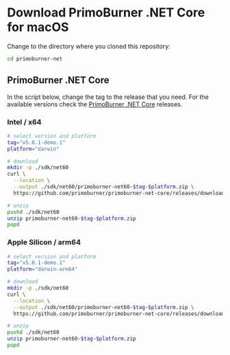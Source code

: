 # Download PrimoBurner .NET Core for macOS

Change to the directory where you cloned this repository:

```bash
cd primoburner-net
```

## PrimoBurner .NET Core

In the script below, change the tag to the release that you need. For the available versions check the [PrimoBurner .NET Core](https://github.com/primoburner/primoburner-net-core/releases) releases.   

### Intel / x64

```bash
# select version and platform
tag="v5.0.1-demo.1"
platform="darwin"

# download
mkdir -p ./sdk/net60
curl \
  --location \
  --output ./sdk/net60/primoburner-net60-$tag-$platform.zip \
  https://github.com/primoburner/primoburner-net-core/releases/download/$tag/primoburner-net60-$tag-$platform.zip

# unzip
pushd ./sdk/net60
unzip primoburner-net60-$tag-$platform.zip
popd
```

### Apple Silicon / arm64

```bash
# select version and platform
tag="v5.0.1-demo.1"
platform="darwin-arm64"

# download
mkdir -p ./sdk/net60
curl \
  --location \
  --output ./sdk/net60/primoburner-net60-$tag-$platform.zip \
  https://github.com/primoburner/primoburner-net-core/releases/download/$tag/primoburner-net60-$tag-$platform.zip

# unzip
pushd ./sdk/net60
unzip primoburner-net60-$tag-$platform.zip
popd
```
